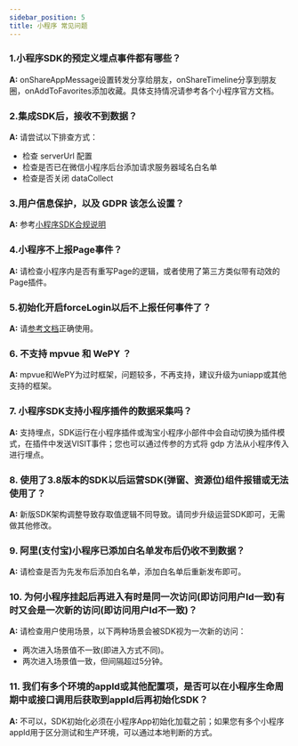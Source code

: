 ```yaml
---
sidebar_position: 5
title: 小程序 常见问题
---
```


### 1.小程序SDK的预定义埋点事件都有哪些？

**A:** onShareAppMessage设置转发分享给朋友，onShareTimeline分享到朋友圈，onAddToFavorites添加收藏。具体支持情况请参考各个小程序官方文档。

### 2.集成SDK后，接收不到数据？

**A:** 请尝试以下排查方式：

* 检查 serverUrl 配置
* 检查是否已在微信小程序后台添加请求服务器域名白名单
* 检查是否关闭 dataCollect

### 3.用户信息保护，以及 GDPR 该怎么设置？

**A:** 参考[小程序SDK合规说明](/knowledge/compliance/minpCompliance)

### 4.小程序不上报Page事件？

**A:** 请检查小程序内是否有重写Page的逻辑，或者使用了第三方类似带有动效的Page插件。

### 5.初始化开启forceLogin以后不上报任何事件了？

**A:** 请[参考文档](/docs/miniprogram/initSettings#forcelogin)正确使用。

### 6. 不支持 mpvue 和 WePY ？

**A:** mpvue和WePY为过时框架，问题较多，不再支持，建议升级为uniapp或其他支持的框架。

### 7. 小程序SDK支持小程序插件的数据采集吗？

**A:** 支持埋点，SDK运行在小程序插件或淘宝小程序小部件中会自动切换为插件模式，在插件中发送VISIT事件；您也可以通过传参的方式将 gdp 方法从小程序传入进行埋点。

### 8. 使用了3.8版本的SDK以后运营SDK(弹窗、资源位)组件报错或无法使用了？

**A:** 新版SDK架构调整导致存取值逻辑不同导致。请同步升级运营SDK即可，无需做其他修改。

### 9. 阿里(支付宝)小程序已添加白名单发布后仍收不到数据？

**A:** 请检查是否为先发布后添加白名单，添加白名单后重新发布即可。

### 10. 为何小程序挂起后再进入有时是同一次访问(即访问用户Id一致)有时又会是一次新的访问(即访问用户Id不一致)？

**A:** 请检查用户使用场景，以下两种场景会被SDK视为一次新的访问：

* 两次进入场景值不一致(即进入方式不同)。
* 两次进入场景值一致，但间隔超过5分钟。

### 11. 我们有多个环境的appId或其他配置项，是否可以在小程序生命周期中或接口调用后获取到appId后再初始化SDK？

**A:** 不可以，SDK初始化必须在小程序App初始化加载之前；如果您有多个小程序appId用于区分测试和生产环境，可以通过本地判断的方式。
